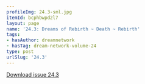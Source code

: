 ```yaml
---
profileImg: 24.3-sml.jpg
itemId: bcphbwpd2l7
layout: page
name: '24.3: Dreams of Rebirth ~ Death ~ Rebirth'
tags:
- hasAuthor: dreamnetwork
- hasTag: dream-network-volume-24
type: post
urlSlug: '24.3'
---
```

<a href="../files/pdfs/Volume_24/24.3_reincarnation.pdf" download="">Download issue 24.3</a>